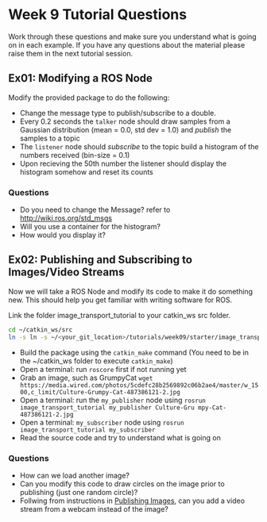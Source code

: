 Week 9 Tutorial Questions
=========================

Work through these questions and make sure you understand what is going on in each example. If you have any questions about the material please raise them in the next tutorial session.

Ex01: Modifying a ROS Node
---------------------------

Modify the provided package to do the following:

* Change the message type to publish/subscribe to a double.
* Every 0.2 seconds the `talker` node should draw samples from a Gaussian distribution (mean = 0.0, std dev = 1.0) and *publish* the samples to a topic
* The `listener` node should *subscribe* to the topic build a histogram of the numbers received (bin-size = 0.1)
* Upon recieving the 50th number the listener should display the histogram somehow and reset its counts 

### Questions ###

* Do you need to change the Message? refer to http://wiki.ros.org/std_msgs
* Will you use a container for the histogram?
* How would you display it?

Ex02: Publishing and Subscribing to Images/Video Streams
----------------------------

Now we will take a ROS Node and modify its code to make it do something new. This should help you get familiar with writing software for ROS.

Link the folder image_transport_tutorial to your catkin_ws src folder. 
```bash
cd ~/catkin_ws/src
ln -s ln -s ~/<your_git_location>/tutorials/week09/starter/image_transport_tutorial/
```
* Build the package using the `catkin_make` command (You need to be in the ~/catkin_ws folder to execute `catkin_make`)
* Open a terminal: run `roscore` first if not running yet
* Grab an image, such as GrumpyCat `wget https://media.wired.com/photos/5cdefc28b2569892c06b2ae4/master/w_1500,c_limit/Culture-Grumpy-Cat-487386121-2.jpg`
* Open a terminal: run the `my_publisher` node using `rosrun image_transport_tutorial my_publisher Culture-Gru
mpy-Cat-487386121-2.jpg` 
* Open a terminal: `my_subscriber` node using `rosrun image_transport_tutorial my_subscriber` 
* Read the source code and try to understand what is going on

### Questions ###

* How can we load another image?
* Can you modify this code to draw circles on the image prior to publishing (just one random circle)?
* Follwing from instructions in [Publishing Images], can you add a video stream from a webcam instead of the image?

[ROS Installation Instructions]: http://wiki.ros.org/ROS/Installation
[ROS Tutorials]: http://wiki.ros.org/ROS/Tutorials
[ROS TF]: http://docs.ros.org/diamondback/api/tf/html/c++/namespacetf.html
[Polar to Cartesian]: https://www.mathsisfun.com/polar-cartesian-coordinates.html
[Publishing Images]: http://wiki.ros.org/image_transport/Tutorials/PublishingImages
[Subscribing to Images]: http://wiki.ros.org/image_transport/Tutorials/SubscribingToImages
